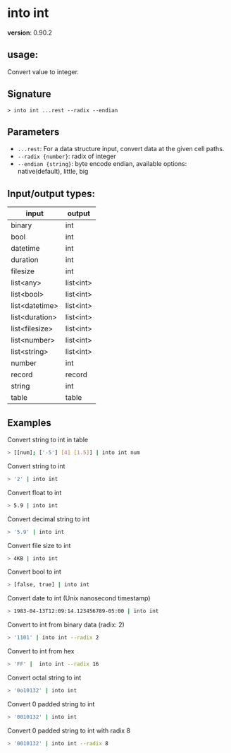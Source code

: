 # into int

**version**: 0.90.2

## **usage**:

Convert value to integer.

## Signature

`> into int ...rest --radix --endian`

## Parameters

- `...rest`: For a data structure input, convert data at the given cell paths.
- `--radix {number}`: radix of integer
- `--endian {string}`: byte encode endian, available options: native(default), little, big

## Input/output types:

| input            | output      |
| ---------------- | ----------- |
| binary           | int         |
| bool             | int         |
| datetime         | int         |
| duration         | int         |
| filesize         | int         |
| list\<any\>      | list\<int\> |
| list\<bool\>     | list\<int\> |
| list\<datetime\> | list\<int\> |
| list\<duration\> | list\<int\> |
| list\<filesize\> | list\<int\> |
| list\<number\>   | list\<int\> |
| list\<string\>   | list\<int\> |
| number           | int         |
| record           | record      |
| string           | int         |
| table            | table       |

## Examples

Convert string to int in table

```bash
> [[num]; ['-5'] [4] [1.5]] | into int num
```

Convert string to int

```bash
> '2' | into int
```

Convert float to int

```bash
> 5.9 | into int
```

Convert decimal string to int

```bash
> '5.9' | into int
```

Convert file size to int

```bash
> 4KB | into int
```

Convert bool to int

```bash
> [false, true] | into int
```

Convert date to int (Unix nanosecond timestamp)

```bash
> 1983-04-13T12:09:14.123456789-05:00 | into int
```

Convert to int from binary data (radix: 2)

```bash
> '1101' | into int --radix 2
```

Convert to int from hex

```bash
> 'FF' |  into int --radix 16
```

Convert octal string to int

```bash
> '0o10132' | into int
```

Convert 0 padded string to int

```bash
> '0010132' | into int
```

Convert 0 padded string to int with radix 8

```bash
> '0010132' | into int --radix 8
```
